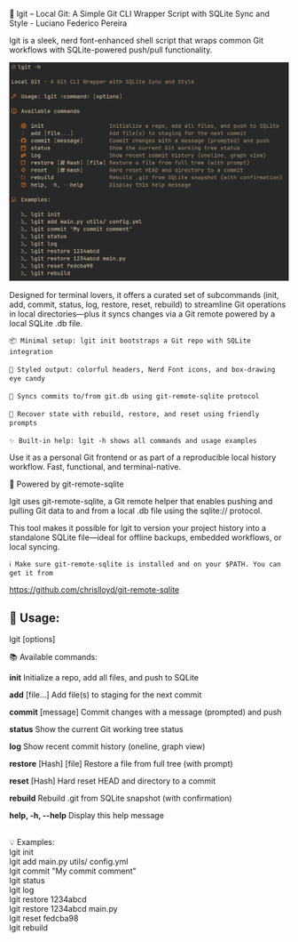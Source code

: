 🧩 lgit – Local Git: A Simple Git CLI Wrapper Script with SQLite Sync and Style - Luciano Federico Pereira

lgit is a sleek, nerd font-enhanced shell script that wraps common Git workflows with SQLite-powered push/pull functionality. 

<center>
<img src="README.png" alt="Command output screenshot">
</center>

Designed for terminal lovers, it offers a curated set of subcommands (init, add, commit, status, log, restore, reset, rebuild) to streamline Git operations 
in local directories—plus it syncs changes via a Git remote powered by a local SQLite .db file.

    📦 Minimal setup: lgit init bootstraps a Git repo with SQLite integration

    📝 Styled output: colorful headers, Nerd Font icons, and box-drawing eye candy

    💾 Syncs commits to/from git.db using git-remote-sqlite protocol

    🔄 Recover state with rebuild, restore, and reset using friendly prompts

    ✨ Built-in help: lgit -h shows all commands and usage examples

Use it as a personal Git frontend or as part of a reproducible local history workflow. Fast, functional, and terminal-native.


🔌 Powered by git-remote-sqlite

lgit uses git-remote-sqlite, a Git remote helper that enables pushing and pulling Git data to and from a local .db file using the sqlite:// protocol.

This tool makes it possible for lgit to version your project history into a standalone SQLite file—ideal for offline backups, embedded workflows, or local syncing.

    ℹ️ Make sure git-remote-sqlite is installed and on your $PATH. You can get it from 

https://github.com/chrislloyd/git-remote-sqlite

## 🧰 Usage:

  lgit <command> [options]

📚 Available commands:

**init**                   Initialize a repo, add all files, and push to SQLite<br>

**add** [file...]          Add file(s) to staging for the next commit<br>

**commit** [message]       Commit changes with a message (prompted) and push<br>

**status**                 Show the current Git working tree status<br>

**log**                    Show recent commit history (oneline, graph view)<br>

**restore** [Hash] [file]  Restore a file from full tree (with prompt)<br>

**reset**   [Hash]         Hard reset HEAD and directory to a commit<br>

**rebuild**                Rebuild .git from SQLite snapshot (with confirmation)<br>

**help, -h, --help**       Display this help message<br>

<br>
💡 Examples:<br>
  lgit init<br>
  lgit add main.py utils/ config.yml<br>
  lgit commit "My commit comment"<br>
  lgit status<br>
  lgit log<br>
  lgit restore 1234abcd<br>
  lgit restore 1234abcd main.py<br>
  lgit reset fedcba98<br>
  lgit rebuild<br>

